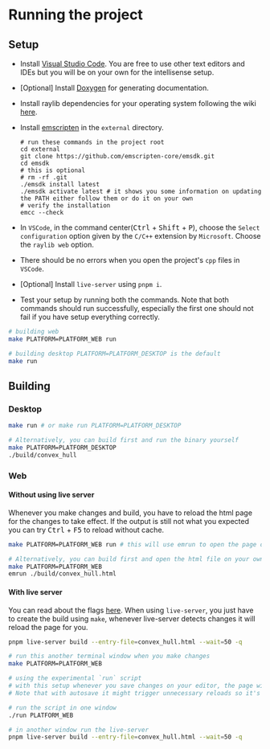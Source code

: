 # Running the project

## Setup

-   Install [Visual Studio Code](https://code.visualstudio.com/). You are free to use other text editors and IDEs but you will be on your own for the intellisense setup.
-   [Optional] Install [Doxygen](https://www.doxygen.nl/download.html) for generating documentation.
-   Install raylib dependencies for your operating system following the wiki [here](https://github.com/raysan5/raylib/wiki/Working-on-GNU-Linux).
-   Install [emscripten](https://emscripten.org/docs/getting_started/downloads.html) in the `external` directory.

        # run these commands in the project root
        cd external
        git clone https://github.com/emscripten-core/emsdk.git
        cd emsdk
        # this is optional
        # rm -rf .git
        ./emsdk install latest
        ./emsdk activate latest # it shows you some information on updating the PATH either follow them or do it on your own
        # verify the installation
        emcc --check

-   In `VSCode`, in the command center(<kbd>Ctrl</kbd> + <kbd>Shift</kbd> + <kbd>P</kbd>), choose the `Select configuration` option given by the `C/C++` extension by `Microsoft`. Choose the `raylib web` option.
-   There should be no errors when you open the project's `cpp` files in `VSCode`.
-   [Optional] Install `live-server` using `pnpm i`.
-   Test your setup by running both the commands. Note that both commands should run successfully, especially the first one should not fail if you have setup everything correctly.

```bash
# building web
make PLATFORM=PLATFORM_WEB run

# building desktop PLATFORM=PLATFORM_DESKTOP is the default
make run
```

## Building

### Desktop

```bash
make run # or make run PLATFORM=PLATFORM_DESKTOP

# Alternatively, you can build first and run the binary yourself
make PLATFORM=PLATFORM_DESKTOP
./build/convex_hull
```

### Web

#### Without using live server

Whenever you make changes and build, you have to reload the html page for the changes to take effect. If the output is still not what you expected you can try <kbd>Ctrl</kbd> + <kbd>F5</kbd> to reload without cache.

```bash
make PLATFORM=PLATFORM_WEB run # this will use emrun to open the page on your browser

# Alternatively, you can build first and open the html file on your own.
make PLATFORM=PLATFORM_WEB
emrun ./build/convex_hull.html

```

#### With live server

You can read about the flags [here](https://www.npmjs.com/package/live-server). When using `live-server`, you just have to create the build using `make`, whenever live-server detects changes it will reload the page for you.

```bash
pnpm live-server build --entry-file=convex_hull.html --wait=50 -q

# run this another terminal window when you make changes
make PLATFORM=PLATFORM_WEB
```

```bash
# using the experimental `run` script
# with this setup whenever you save changes on your editor, the page will reload.
# Note that with autosave it might trigger unnecessary reloads so it's your call whether you want to use this or not.

# run the script in one window
./run PLATFORM_WEB

# in another window run the live-server
pnpm live-server build --entry-file=convex_hull.html --wait=50 -q
```
